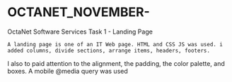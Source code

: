 # OCTANET_NOVEMBER- 
OctaNet Software Services
Task 1 - Landing Page

    A landing page is one of an IT Web page. HTML and CSS JS was used. i added columns, divide sections, arrange items, headers, footers.

  I also to paid attention to the alignment, the padding, the color palette, and boxes. A mobile @media query was used
